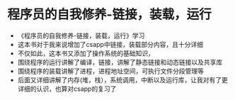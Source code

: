 # 程序员的自我修养-链接，装载，运行
- 《程序员的自我修养-链接，装载，运行》学习
-  这本书对于我来说增加了csapp中链接，装载部分内容，且十分详细
-  不仅如此，这本书又添加了操作系统的基础知识，
-  围绕程序的运行讲解了编译，链接，讲解了静态链接和动态链接以及共享库
-  围绕程序的装载讲解了进程，进程地址空间，可执行文件分段管理等
-  后面又详细讲解了内存(堆，栈），系统调用，中断以及运行库，让我对有了更详细的认识，也算对csapp的复习了

